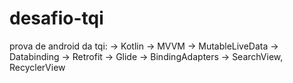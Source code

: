 # desafio-tqi
prova de android da tqi:
-> Kotlin
-> MVVM
-> MutableLiveData
-> Databinding
-> Retrofit
-> Glide
-> BindingAdapters
-> SearchView, RecyclerView
